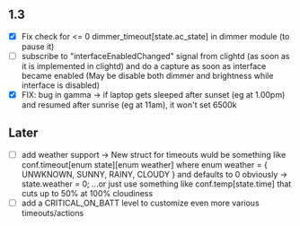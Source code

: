 ## 1.3
- [x] Fix check for <= 0 dimmer_timeout[state.ac_state] in dimmer module (to pause it)
- [ ] subscribe to "interfaceEnabledChanged" signal from clightd (as soon as it is implemented in clightd) and do a capture as soon as interface became enabled (May be disable both dimmer and brightness while interface is disabled)
- [x] FIX: bug in gamma -> if laptop gets sleeped after sunset (eg at 1.00pm) and resumed after sunrise (eg at 11am), it won't set 6500k

## Later
- [ ] add weather support -> New struct for timeouts wuld be something like conf.timeout[enum state][enum weather] where enum weather = { UNWKNOWN, SUNNY, RAINY, CLOUDY } and defaults to 0 obviously -> state.weather = 0; ...or just use something like conf.temp[state.time] that cuts up to 50% at 100% cloudiness
- [ ] add a CRITICAL_ON_BATT level to customize even more various timeouts/actions
